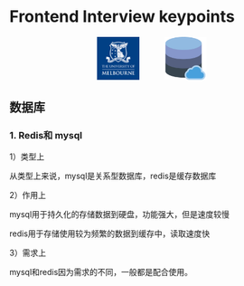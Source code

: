 # Frontend Interview keypoints

<p align="center"><img src="./Pictures/mel.jpg" width = "15%"/>   &nbsp &nbsp &nbsp &nbsp &nbsp
<img src="./Pictures/database.png" width = "15%"/></p>

## 数据库

### 1. Redis和 mysql

1）类型上

从类型上来说，mysql是关系型数据库，redis是缓存数据库

2）作用上

mysql用于持久化的存储数据到硬盘，功能强大，但是速度较慢

redis用于存储使用较为频繁的数据到缓存中，读取速度快

3）需求上

mysql和redis因为需求的不同，一般都是配合使用。

